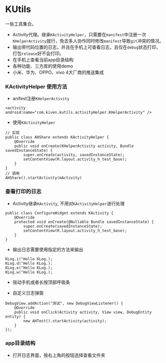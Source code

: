 # KUtils
一些工具集合。
- Activity代理。继承`KActivityHelper`，只需要在`manifest`中注册一次`KHelperActivity`就行，免去多人协作同时修改`manifest`导致`git`冲突的情况。
- 输出带代码位置的日志，并且在手机上可查看日志，且仅在`debug`状态打印，打包`release`好不会打印。
- 在手机上查看当前app目录结构
- 各种功能、三方库的使用demo
- 小米、华为、OPPO、vivo 4大厂商的推送集成

### KActivityHelper 使用方法

- anifest注册`KHelperActivity`
```
<activity android:name="com.kiven.kutils.activityHelper.KHelperActivity" />
```

- 使用`KActivityHelper`
```
// 实现
public class AHShare extends KActivityHelper {
    @Override
    public void onCreate(KHelperActivity activity, Bundle savedInstanceState) {
        super.onCreate(activity, savedInstanceState);
        setContentView(R.layout.activity_h_test_base);
    }
}
// 调用
AHShare().startActivity(mActivity)
```

### 查看打印的日志
- Activity继承`KActivity`, 不用对`KActivityHelper`进行处理
```
public class ConfigureWidget extends KActivity {
    @Override
    protected void onCreate(@Nullable Bundle savedInstanceState) {
        super.onCreate(savedInstanceState);
        setContentView(R.layout.activity_h_test_base);
    }
}
```
- 输出日志需要使用指定的方法来输出
```
KLog.i("Hello KLog.);
KLog.d("Hello KLog.);
KLog.e("Hello KLog.);
KLog.w("Hello KLog.);
```
- 摇动手机或者长按顶部呼吸条

- 自定义日志弹窗
```
DebugView.addAction("测试", new DebugViewListener() {
    @Override
    public void onClick(Activity activity, View view, DebugEntity entity) {
        new AHTest().startActivity(activity);
    }
});
```
### app目录结构
- 打开日志界面，按右上角的按钮选择查看文件夹
